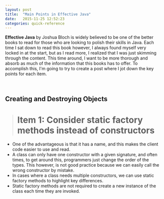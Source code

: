 ```yaml
---
layout: post
title:  "Main Points in Effective Java"
date:   2015-11-25 12:52:23
categories: quick-reference 
---
```


**Effective Java** by Joshua Bloch is widely believed to be one of the better books to read for those who are looking to polish their skills in Java. Each time I sat down to read this book however, I always found myself very locked in at the start, but as I read more, I realized that I was just skimming through the content. This time around, I want to be more thorough and absorb as much of the information that this books has to offer. To accomplish this, I'm going to try to create a post where I jot down the key points for each item.  

<br/>

## Creating and Destroying Objects

> # Item 1: Consider static factory methods instead of constructors  
  
- One of the advantageous is that it has a name, and this makes the client code easier to use and read.
- A class can only have one constructor with a given signature, and often times, to get around this, programmers just change the order of the types. This however, is not good practice because we can easily call the wrong constructor by mistake.
- In cases where a class needs multiple constructors, we can use static factory methods to highlight key differences.
- Static factory methods are not required to create a new instance of the class each time they are invoked.